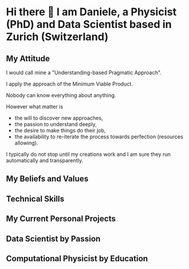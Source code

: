 # Hi there 👋 I am Daniele, a Physicist (PhD) and Data Scientist based in Zurich (Switzerland)

<!--
This is a comment
**scod84/scod84** is a ✨ _special_ ✨ repository because its `README.md` (this file) appears on your GitHub profile.

DS: check out https://www.youtube.com/watch?v=KhGWbt1dAKQ

Here are some ideas to get you started:

- 🔭 I’m currently working on ...
- 🌱 I’m currently learning ...
- 👯 I’m looking to collaborate on ...
- 🤔 I’m looking for help with ...
- 💬 Ask me about ...
- 📫 How to reach me: ...
- 😄 Pronouns: ...
- ⚡ Fun fact: ...
-->

## My Attitude
I would call mine a "Understanding-based Pragmatic Approach".

I apply the approach of the Minimum Viable Product.

Nobody can know everything about anything.

However what matter is 
- the will to discover new approaches, 
- the passion to understand deeply, 
- the desire to make things do their job, 
- the availability to re-iterate the process towards perfection (resources allowing).

I typically do not stop until my creations work and I am sure they run automatically and transparently.


## My Beliefs and Values


## Technical Skills


## My Current Personal Projects


## Data Scientist by Passion


## Computational Physicist by Education

